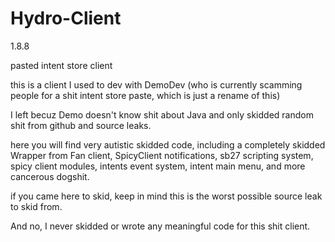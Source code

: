 # Hydro-Client

1.8.8 

pasted intent store client

this is a client I used to dev with DemoDev (who is currently scamming people for a shit intent store paste, which is just a rename of this)

I left becuz Demo doesn't know shit about Java and only skidded random shit from github and source leaks.

here you will find very autistic skidded code, including a completely skidded Wrapper from Fan client, SpicyClient notifications, sb27 scripting system, spicy client modules, intents event system, intent main menu, and more cancerous dogshit.

if you came here to skid, keep in mind this is the worst possible source leak to skid from.

And no, I never skidded or wrote any meaningful code for this shit client.


